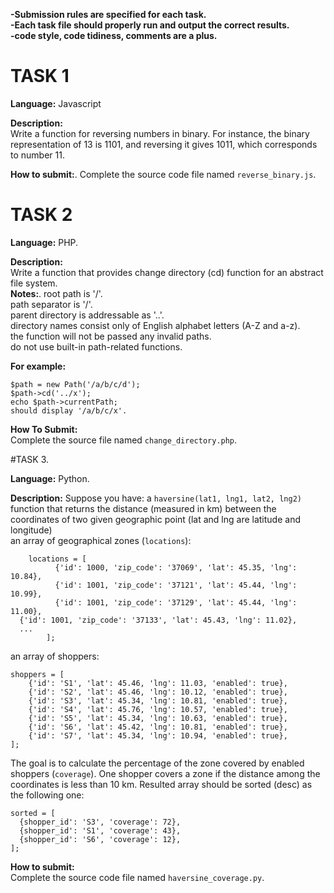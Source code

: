 **-Submission rules are specified for each task.**  
**-Each task file should properly run and output the correct results.**  
**-code style, code tidiness, comments are a plus.**  



# TASK 1
  
**Language:** Javascript  

**Description:**  
Write a function for reversing numbers in binary. For instance, the binary representation of 13 is 1101, and reversing it gives 1011, which corresponds to number 11.
  
**How to submit:**. 
Complete the source code file named `reverse_binary.js`.  



# TASK 2

**Language:** PHP. 

**Description:**   
Write a function that provides change directory (cd) function for an abstract file system.  
**Notes:**. 
root path is '/'.  
path separator is '/'.  
parent directory is addressable as '..'.  
directory names consist only of English alphabet letters (A-Z and a-z).  
the function will not be passed any invalid paths.  
do not use built-in path-related functions.  

**For example:** 
```
$path = new Path('/a/b/c/d');  
$path->cd('../x');  
echo $path->currentPath;  
should display '/a/b/c/x'.  
```
**How To Submit:**  
Complete the source file named `change_directory.php`.  



#TASK 3. 

**Language:** Python. 

**Description:** 
Suppose you have:
a `haversine(lat1, lng1, lat2, lng2)` function that returns the distance (measured in km) between the coordinates of two given geographic point (lat and lng are latitude and longitude)  
an array of geographical zones (`locations`): 
```
	locations = [
    	  {'id': 1000, 'zip_code': '37069', 'lat': 45.35, 'lng': 10.84},
    	  {'id': 1001, 'zip_code': '37121', 'lat': 45.44, 'lng': 10.99},
    	  {'id': 1001, 'zip_code': '37129', 'lat': 45.44, 'lng': 11.00},
  {'id': 1001, 'zip_code': '37133', 'lat': 45.43, 'lng': 11.02},
  ... 
    	];
 ```
an array of shoppers:
```
shoppers = [
    {'id': 'S1', 'lat': 45.46, 'lng': 11.03, 'enabled': true},
    {'id': 'S2', 'lat': 45.46, 'lng': 10.12, 'enabled': true},
    {'id': 'S3', 'lat': 45.34, 'lng': 10.81, 'enabled': true},
    {'id': 'S4', 'lat': 45.76, 'lng': 10.57, 'enabled': true},
    {'id': 'S5', 'lat': 45.34, 'lng': 10.63, 'enabled': true},
    {'id': 'S6', 'lat': 45.42, 'lng': 10.81, 'enabled': true},
    {'id': 'S7', 'lat': 45.34, 'lng': 10.94, 'enabled': true},
];
```  
The goal is to calculate the percentage of the zone covered by enabled shoppers (`coverage`). One shopper covers a zone if the distance among the coordinates is less than 10 km.
Resulted array should be sorted (desc) as the following one:
```
sorted = [
  {shopper_id': 'S3', 'coverage': 72},
  {shopper_id': 'S1', 'coverage': 43},
  {shopper_id': 'S6', 'coverage': 12},
];
```
**How to submit:**  
Complete the source code file named `haversine_coverage.py`.
